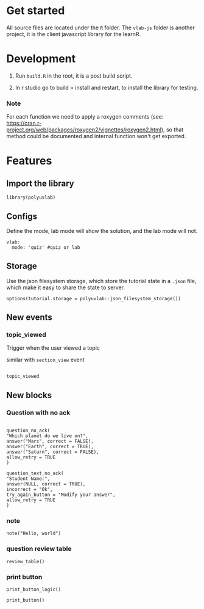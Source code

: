 # Get started

All source files are located under the `R` folder.
The `vlab-js` folder is another project, it is the client javascript library for the learnR.

# Development

1. Run `build.R` in the root, it is a post build script.

2. In r studio go to build > install and restart, to install the library for testing.

### Note

For each function we need to apply a roxygen comments (see: https://cran.r-project.org/web/packages/roxygen2/vignettes/roxygen2.html), so that method could be documented and internal function won't get exported.

# Features

## Import the library

```
library(polyuvlab)
```

## Configs

Define the mode, lab mode will show the solution, and the lab mode will not.

```
vlab:
  mode: 'quiz' #quiz or lab
```

## Storage

Use the json filesystem storage, which store the tutorial state in a `.json` file, which make it easy to share the state to server.

```
options(tutorial.storage = polyuvlab::json_filesystem_storage())
```

## New events

### topic_viewed

Trigger when the user viewed a topic

similar with `section_view` event

```

topic_viewed

```

## New blocks

### Question with no ack

```

question_no_ack(
"Which planet do we live on?",
answer("Mars", correct = FALSE),
answer("Earth", correct = TRUE),
answer("Saturn", correct = FALSE),
allow_retry = TRUE
)

question_text_no_ack(
"Student Name:",
answer(NULL, correct = TRUE),
incorrect = "Ok",
try_again_button = "Modify your answer",
allow_retry = TRUE
)

```

### note

```{r note}
note("Hello, world")
```

### question review table

```{r, echo=FALSE}
review_table()
```

### print button
```{r context='server', echo=FALSE}
print_button_logic()
```

```{r, echo=FALSE}
print_button()
```
